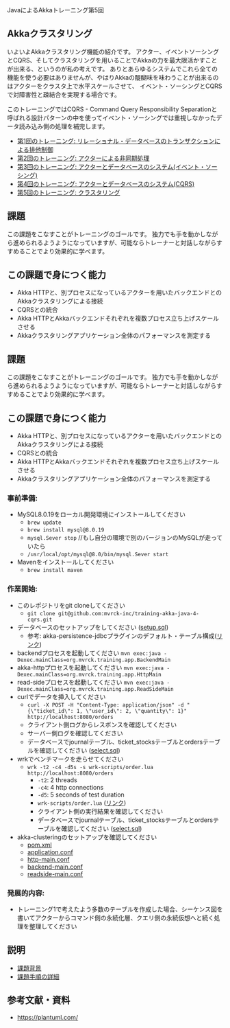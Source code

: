 JavaによるAkkaトレーニング第5回 

## Akkaクラスタリング

いよいよAkkaクラスタリング機能の紹介です。
アクター、イベントソーシングとCQRS、そしてクラスタリングを用いることでAkkaの力を最大限活かすことが出来る、というのが私の考えです。
ありとあらゆるシステムでこれら全ての機能を使う必要はありませんが、やはりAkkaの醍醐味を味わうことが出来るのはアクターをクラスタ上で水平スケールさせて、
イベント・ソーシングとCQRSで対障害性と疎結合を実現する場合です。

このトレーニングではCQRS - Command Query Responsibility Separationと呼ばれる設計パターンの中を使ってイベント・ソーシングでは重視しなかったデータ読み込み側の処理を補完します。

- [第1回のトレーニング: リレーショナル・データベースのトランザクションによる排他制御](https://github.com/mvrck-inc/training-akka-java-1-preparation)
- [第2回のトレーニング: アクターによる非同期処理](https://github.com/mvrck-inc/training-akka-java-2-actor)
- [第3回のトレーニング: アクターとデータベースのシステム(イベント・ソーシング)](https://github.com/mvrck-inc/training-akka-java-3-persistence)
- [第4回のトレーニング: アクターとデータベースのシステム(CQRS)](https://github.com/mvrck-inc/training-akka-java-4-cqrs)
- [第5回のトレーニング: クラスタリング](https://github.com/mvrck-inc/training-akka-java-5-clustering)

## 課題

この課題をこなすことがトレーニングのゴールです。
独力でも手を動かしながら進められるようようになっていますが、可能ならトレーナーと対話しながらすすめることでより効果的に学べます。

## この課題で身につく能力

- Akka HTTPと、別プロセスになっているアクターを用いたバックエンドとのAkkaクラスタリングによる接続
- CQRSとの統合
- Akka HTTPとAkkaバックエンドそれぞれを複数プロセス立ち上げスケールさせる
- Akkaクラスタリングアプリケーション全体のパフォーマンスを測定する

## 課題

この課題をこなすことがトレーニングのゴールです。
独力でも手を動かしながら進められるようようになっていますが、可能ならトレーナーと対話しながらすすめることでより効果的に学べます。

## この課題で身につく能力

- Akka HTTPと、別プロセスになっているアクターを用いたバックエンドとのAkkaクラスタリングによる接続
- CQRSとの統合
- Akka HTTPとAkkaバックエンドそれぞれを複数プロセス立ち上げスケールさせる
- Akkaクラスタリングアプリケーション全体のパフォーマンスを測定する

### 事前準備:

- MySQL8.0.19をローカル開発環境にインストールしてください
  - `brew update`
  - `brew install mysql@8.0.19`
  - `mysql.Sever stop` //もし自分の環境で別のバージョンのMySQLが走っていたら
  - `/usr/local/opt/mysql@8.0/bin/mysql.Sever start`
- Mavenをインストールしてください
  - `brew install maven`

### 作業開始:

- このレポジトリをgit cloneしてください
  - `git clone git@github.com:mvrck-inc/training-akka-java-4-cqrs.git`
- データベースのセットアップをしてください ([setup.sql](./dbsetup/setup.sql)) 
  - 参考: akka-persistence-jdbcプラグインのデフォルト・テーブル構成([リンク](https://github.com/akka/akka-persistence-jdbc/blob/v3.5.3/src/test/resources/schema/mysql/mysql-schema.sql))
- backendプロセスを起動してください `mvn exec:java -Dexec.mainClass=org.mvrck.training.app.BackendMain`
- akka-httpプロセスを起動してください `mvn exec:java -Dexec.mainClass=org.mvrck.training.app.HttpMain`
- read-sideプロセスを起動してください `mvn exec:java -Dexec.mainClass=org.mvrck.training.app.ReadSideMain`
- curlでデータを挿入してください
  - `curl -X POST -H "Content-Type: application/json" -d "{\"ticket_id\": 1, \"user_id\": 2, \"quantity\": 1}"  http://localhost:8080/orders`
  - クライアント側ログからレスポンスを確認してください
  - サーバー側ログを確認してください
  - データベースでjournalテーブル、ticket_stocksテーブルとordersテーブルを確認してください ([select.sql](./dbsetup/select.sql))
- wrkでベンチマークを走らせてください
  - `wrk -t2 -c4 -d5s -s wrk-scripts/order.lua http://localhost:8080/orders`
    - `-t2`: 2 threads
    - `-c4`: 4 http connections
    - `-d5`: 5 seconds of test duration
    - `wrk-scripts/order.lua` ([リンク](./wrk-scrips/order.lua))
    - クライアント側の実行結果を確認してください
    - データベースでjournalテーブル、ticket_stocksテーブルとordersテーブルを確認してください ([select.sql](./dbsetup/select.sql)) 
- akka-clusteringのセットアップを確認してください
  - [pom.xml](./pom.xml#L31L35)
  - [application.conf](./src/main/resources/application.conf)
  - [http-main.conf](./src/main/resources/application.conf)
  - [backend-main.conf](./src/main/resources/application.conf)
  - [readside-main.conf](./src/main/resources/application.conf)

### 発展的内容:

- トレーニング1で考えたよう多数のテーブルを作成した場合、シーケンス図を書いてアクターからコマンド側の永続化層、クエリ側の永続仮想へと続く処理を整理してください

## 説明

- [課題背景](./BACKGROUND.md)
- [課題手順の詳細](./INSTRUCTION.md)

## 参考文献・資料

- https://plantuml.com/